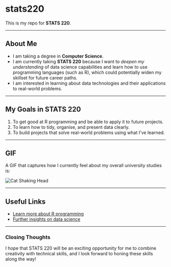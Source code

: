 # stats220

This is my repo for **STATS 220**.

---

## About Me
- I am taking a degree in **Computer Science**.
- I am currently taking **STATS 220** because I want to *deepen my understanding* of data science capabilities and learn how to use programming languages (such as R), which could potentially widen my skillset for future career paths.
- I am interested in learning about data technologies and their applications to real-world problems.

---

## My Goals in STATS 220
1. To get good at R programming and be able to apply it to future projects.
2. To learn how to tidy, organise, and present data clearly.
3. To build projects that solve real-world problems using what I've learned.

---

## GIF
A GIF that captures how I currently feel about my overall university studies is:

![Cat Shaking Head](https://c.tenor.com/aovmKN6Vt4MAAAAd/tenor.gif)

---

## Useful Links
- [Learn more about R programming](https://www.r-project.org/)
- [Further insights on data science](https://towardsdatascience.com/)

---

### Closing Thoughts
I hope that STATS 220 will be an exciting opportunity for me to combine creativity with technical skills, and I look forward to honing these skills along the way!

